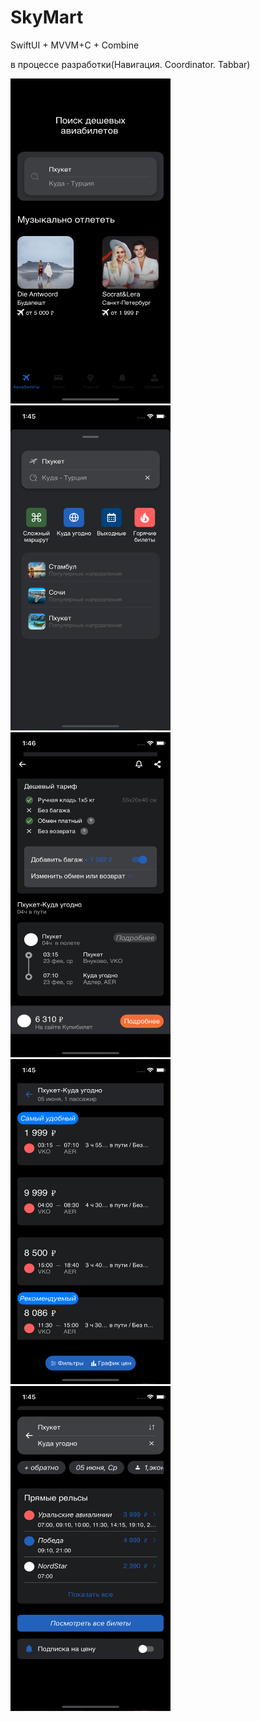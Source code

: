 # SkyMart

SwiftUI + MVVM+C + Combine

в процессе разработки(Навигация. Coordinator. Tabbar)

<img src="https://github.com/NastasiaIOSdev/SkyMart/blob/main/1.png" width="256" height="520">  <img src="https://github.com/NastasiaIOSdev/SkyMart/blob/main/2.png" width="256" height="520">  <img src="https://github.com/NastasiaIOSdev/SkyMart/blob/main/3.png" width="256" height="520">  <img src="https://github.com/NastasiaIOSdev/SkyMart/blob/main/4.png" width="256" height="520">  <img src="https://github.com/NastasiaIOSdev/SkyMart/blob/main/5.png" width="256" height="520">
